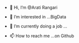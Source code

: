 - 👋 Hi, I’m @Arati Rangari
- 👀 I’m interested in ...BigData
- 🌱 I’m currently doing a job ...

- 📫 How to reach me ...on Github

<!---
Arati-123/Arati-123 is a ✨ special ✨ repository because its `README.md` (this file) appears on your GitHub profile.
You can click the Preview link to take a look at your changes.
--->
